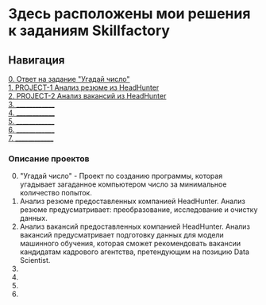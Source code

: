 # Здесь расположены мои решения к заданиям Skillfactory

## Навигация  
[0. Ответ на задание "Угадай число"](https://github.com/MaksVikBra/DS_Homework/tree/main/0_Guess_the_number/)  
[1. PROJECT-1 Анализ резюме из HeadHunter](https://github.com/MaksVikBra/DS_Homework/tree/main/1_Project_1_Resume_analysis_from_HeadHunter)  
[2. PROJECT-2 Анализ вакансий из HeadHunter](https://github.com/MaksVikBra/DS_Homework/tree/main/PROJECT-2.Job_analysis_from_HeadHunter)  
[3. ____________](https://github.com/MaksVikBra/DS_Homework/tree/main/)  
[4. ____________](https://github.com/MaksVikBra/DS_Homework/tree/main/)  
[5. ____________](https://github.com/MaksVikBra/DS_Homework/tree/main/)  
[6. ____________](https://github.com/MaksVikBra/DS_Homework/tree/main/)  
[7. ____________](https://github.com/MaksVikBra/DS_Homework/tree/main/)  

### Описание проектов    
0. "Угадай число" - Проект по созданию программы, которая угадывает загаданное компьютером число за минимальное количество попыток.  
1. Анализ резюме предоставленных компанией HeadHunter. Анализ резюме предусматривает: преобразование, исследование и очистку данных.
2. Анализ вакансий предоставленных компанией HeadHunter. Анализ вакансий предусматривает подготовку данных для модели машинного обучения, которая сможет рекомендовать вакансии кандидатам кадрового агентства, претендующим на позицию Data Scientist.
4. 
5. 
6.
7. 